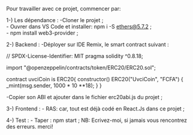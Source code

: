 Pour travailler avec ce projet, commencer par:    
                                                                                                                                                                                                                                                
1-) Les dépendance :
    -Cloner le projet ;                                                                                                
    - Ouvrer dans VS Code et installer: npm i -S ethers@5.7.2 ;                                                        
    - npm install web3-provider ;                                                                                                                                                                                                                

2-) Backend :
    -Déployer sur IDE Remix, le smart contract suivant :
 
 // SPDX-License-Identifier: MIT
pragma solidity ^0.8.18;

import "@openzeppelin/contracts/token/ERC20/ERC20.sol";

contract uvciCoin is ERC20{
    constructor() ERC20("UvciCoin", "FCFA") {
        _mint(msg.sender, 1000 * 10 **18);
    }
}


-Copier son ABI et ajouter dans le fichier erc20abi.js du projet ;
                                                                                                                                                                                                                                                
3-) Frontend :
    - RAS: car, tout est déjà codé en React.Js dans ce projet ;
                                                                                                                                                                                                                                                        
4-) Test :
    - Taper : npm start ;
 NB: Ecrivez-moi, si jamais vous rencontrez des erreurs. merci!
